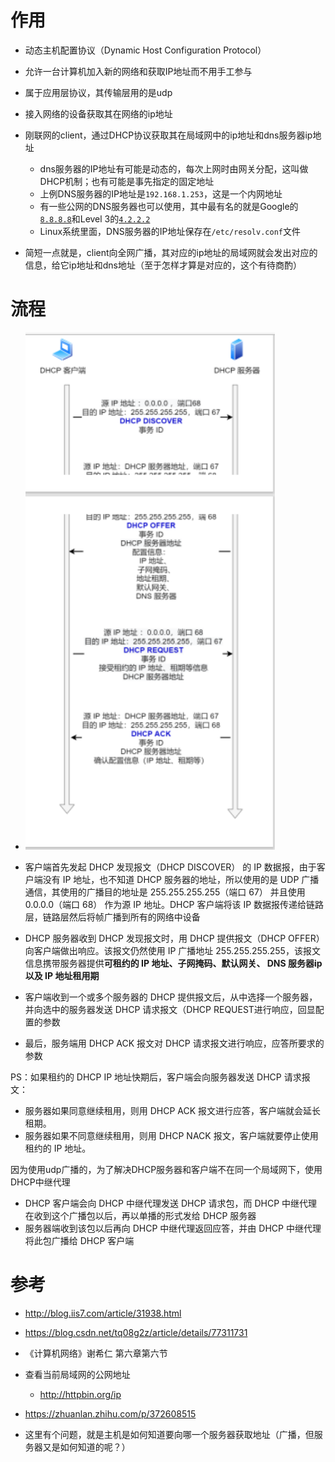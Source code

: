 # 作用

- 动态主机配置协议（Dynamic Host Configuration Protocol）
- 允许一台计算机加入新的网络和获取IP地址而不用手工参与
- 属于应用层协议，其传输层用的是udp
- 接入网络的设备获取其在网络的ip地址



- 刚联网的client，通过DHCP协议获取其在局域网中的ip地址和dns服务器ip地址
  - dns服务器的IP地址有可能是动态的，每次上网时由网关分配，这叫做DHCP机制；也有可能是事先指定的固定地址
  - 上例DNS服务器的IP地址是`192.168.1.253`，这是一个内网地址
  - 有一些公网的DNS服务器也可以使用，其中最有名的就是Google的[`8.8.8.8`](https://developers.google.com/speed/public-dns/)和Level 3的[`4.2.2.2`](https://www.tummy.com/articles/famous-dns-server/)
  - Linux系统里面，DNS服务器的IP地址保存在`/etc/resolv.conf`文件

- 简短一点就是，client向全网广播，其对应的ip地址的局域网就会发出对应的信息，给它ip地址和dns地址（至于怎样才算是对应的，这个有待商酌）







# 流程

- <img src="../image/DHCP工作流程.png" style="zoom:150%;" />

- 客户端⾸先发起 DHCP 发现报⽂（DHCP DISCOVER） 的 IP 数据报，由于客户端没有 IP 地址，也不知道 DHCP 服务器的地址，所以使⽤的是 UDP ⼴播通信，其使⽤的⼴播⽬的地址是 255.255.255.255（端⼝ 67） 并且使⽤ 0.0.0.0（端⼝ 68） 作为源 IP 地址。DHCP 客户端将该 IP 数据报传递给链路层，链路层然后将帧⼴播到所有的⽹络中设备
- DHCP 服务器收到 DHCP 发现报⽂时，⽤ DHCP 提供报⽂（DHCP OFFER） 向客户端做出响应。该报⽂仍然使⽤ IP ⼴播地址 255.255.255.255，该报⽂信息携带服务器提供**可租约的 IP 地址、⼦网掩码、默认网关、 DNS 服务器ip以及 IP 地址租用期**
- 客户端收到⼀个或多个服务器的 DHCP 提供报⽂后，从中选择⼀个服务器，并向选中的服务器发送 DHCP 请求报⽂（DHCP REQUEST进⾏响应，回显配置的参数
- 最后，服务端⽤ DHCP ACK 报⽂对 DHCP 请求报⽂进⾏响应，应答所要求的参数



PS：如果租约的 DHCP IP 地址快期后，客户端会向服务器发送 DHCP 请求报⽂： 

- 服务器如果同意继续租⽤，则⽤ DHCP ACK 报⽂进⾏应答，客户端就会延⻓租期。 
- 服务器如果不同意继续租⽤，则⽤ DHCP NACK 报⽂，客户端就要停⽌使⽤租约的 IP 地址。



因为使用udp广播的，为了解决DHCP服务器和客户端不在同一个局域网下，使用DHCP中继代理

- DHCP 客户端会向 DHCP 中继代理发送 DHCP 请求包，⽽ DHCP 中继代理在收到这个⼴播包以后，再以单播的形式发给 DHCP 服务器
- 服务器端收到该包以后再向 DHCP 中继代理返回应答，并由 DHCP 中继代理将此包⼴播给 DHCP 客户端







# 参考

- http://blog.iis7.com/article/31938.html
- https://blog.csdn.net/tq08g2z/article/details/77311731
- 《计算机网络》谢希仁 第六章第六节
- 查看当前局域网的公网地址
  - http://httpbin.org/ip



- https://zhuanlan.zhihu.com/p/372608515



- 这里有个问题，就是主机是如何知道要向哪一个服务器获取地址（广播，但服务器又是如何知道的呢？）